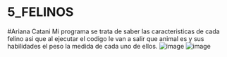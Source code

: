 # 5_FELINOS
#Ariana Catani
Mi programa se trata de saber las caracteristicas de cada felino asi que al ejecutar el codigo le van a salir que animal es y sus habilidades el peso la medida de cada uno de ellos.
![image](https://github.com/arianacatani2009/5_FELINOS/assets/134402331/967fe08a-14d1-45e8-9460-dbc0ad1e0d47)
![image](https://github.com/arianacatani2009/5_FELINOS/assets/134402331/402c7101-2e72-44b2-aea1-08dd3edafe07)
